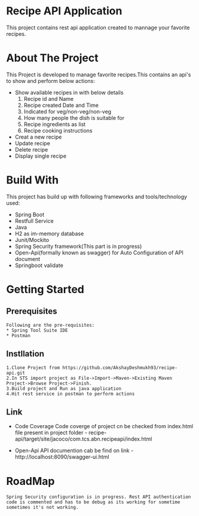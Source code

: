
# Recipe API Application

This project contains rest api application created to mannage your favorite recipes.

# About The Project
This Project is developed to manage favorite recipes.This contains an api's to show and perform below actions:
 * Show available recipes in with below details
	1. Recipe id and Name
	2. Recipe created Date and Time		
	3. Indicated for veg/non-veg/non-veg
	4. How many people the dish is suitable for
	5. Recipe ingredients as list
	6. Recipe cooking instructions
 * Creat a new recipe
 * Update recipe
 * Delete recipe
 * Display single recipe
 
# Build With
This project has build up with following frameworks and tools/technology used:
 * Spring Boot
 * Restfull Service
 * Java
 * H2 as im-memory database
 * Junit/Mockito
 * Spring Security framework(This part is in progress)
 * Open-Api(formally known as swagger) for Auto Configuration of API document
 * Springboot validate
 
# Getting Started
  ## Prerequisites
	Following are the pre-requisites:
	* Spring Tool Suite IDE
	* Postman

  ## Instllation
    
	1.Clone Project from https://github.com/AkshayDeshmukh93/recipe-api.git 
	2.In STS import project as File->Import->Maven->Existing Maven Project->Browse Project->Finish.
	3.Build project and Run as java application 
	4.Hit rest service in postman to perform actions
	
  ## Link
   * Code Coverage 
   Code coverge of project cn be checked from index.html file present in project folder - recipe-api/target/site/jacoco/com.tcs.abn.recipeapi/index.html
  
   * Open-Api
   API documention cab be find on link - http://localhost:8090/swagger-ui.html
   
# RoadMap
	Spring Security configuration is in progress. Rest API authentication code is commented and has to be debug as its working for sometime sometimes it's not working.
  

